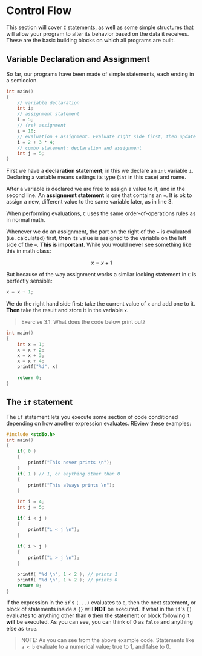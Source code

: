 # Control Flow

This section will cover `C` statements, as well as some simple structures that will allow your program to alter its behavior based on the data it receives. These are the basic building blocks on which all programs are built.

## Variable Declaration and Assignment

So far, our programs have been made of simple statements, each ending in a semicolon.

```c
int main()
{
    // variable declaration
    int i;
    // assignment statement
    i = 5;
    // (re) assignment
    i = 10;
    // evaluation + assignment. Evaluate right side first, then update value of i 
    i = 2 + 3 * 4;
    // combo statement: declaration and assignment
    int j = 5;
}
```

First we have a **declaration statement**; in this we declare an `int` variable `i`. Declaring a variable means settings its type (`int` in this case) and name.  

After a variable is declared we are free to assign a value to it, and in the second line. An **assignment statement** is one that contains an `=`. It is ok to assign a new, different value to the same variable later, as in line 3.

When performing evaluations, `C` uses the same order-of-operations rules as in normal math.

Whenever we do an assignment, the part on the right of the `=` is evaluated (i.e. calculated) first, **then** its value is assigned to the variable on the left side of the `=`.  **This is important**. While you would never see something like this in math class:

$$ x = x + 1 $$

But because of the way assignment works a similar looking statement in `C` is perfectly sensible:

```c
x = x + 1;
```

We do the right hand side first: take the current value of `x` and add one to it. **Then**
take the result and store it in the variable `x`.

> Exercise 3.1: What does the code below print out?

```c
int main()
{
    int x = 1;
    x = x + 2;
    x = x + 3;
    x = x + 4;
    printf("%d", x)

    return 0;
}
```

## The `if` statement

The `if` statement lets you execute some section of code conditioned depending on how another expression evaluates. REview these examples:

```c
#include <stdio.h>
int main()
{
    if( 0 )
    {
        printf("This never prints \n");
    }
    if( 1 ) // 1, or anything other than 0
    {
        printf("This always prints \n");
    }

    int i = 4;
    int j = 5;

    if( i < j )
    {
        printf("i < j \n");
    }
    
    if( i > j )
    {
        printf("i > j \n");
    }

    printf( "%d \n", 1 < 2 ); // prints 1
    printf( "%d \n", 1 > 2 ); // prints 0
    return 0;
}
```

If the expression in the `if`'s `(...)` evaluates to `0`, then the next statement, or block of statements inside a `{}` will **NOT** be executed. If what in the `if`'s `()` evaluates to anything other than `0` then the statement or block following it **will** be executed. As you can see, you can think of 0 as `false` and anything else as `true`.

> NOTE: As you can see from the above example code. Statements like `a < b` evaluate to a numerical value; true to 1, and false to 0.
